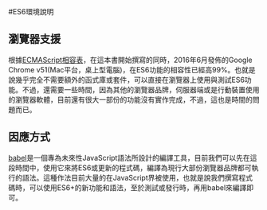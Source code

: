 #ES6環境說明

## 瀏覽器支援

根據[ECMAScript相容表](https://kangax.github.io/compat-table/es6/)，在這本書開始撰寫的同時，2016年6月發佈的Google Chrome v51(Mac平台，桌上型電腦)，在ES6功能的相容性已經高99%。也就是說幾乎完全不需要額外的函式庫或套件，可以直接在瀏覽器上使用與測試ES6功能。不過，還需要一些時間，因為其他的瀏覽器品牌，伺服器端或是行動裝置使用的瀏覽器軟體，目前還有很大一部份的功能沒有實作完成，不過，這也是時間的問題而已。

## 因應方式

[babel](https://babeljs.io/)是一個專為未來性JavaScript語法所設計的編譯工具，目前我們可以先在這段時間中，使用它來將ES6或更新的程式碼，編譯為現行大部份瀏覽器品牌都可執行的語法。這種作法目前大量的在JavaScript界被使用，也就是說我們撰寫程式碼時，可以使用ES6+的新功能和語法，至於測試或發行時，再用babel來編譯即可。



